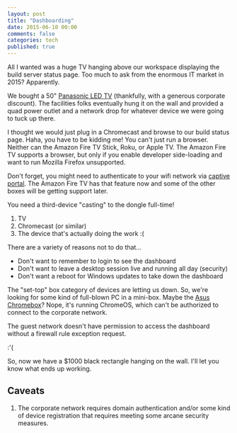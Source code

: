 ```yaml
---
layout: post
title: "Dashboarding"
date: 2015-06-10 00:00
comments: false
categories: tech
published: true
---
```


All I wanted was a huge TV hanging above our workspace displaying the build server status page. Too much to ask from the enormous IT market in 2015? Apparently.

We bought a 50" [Panasonic LED TV](http://panasonic.net/prodisplays/download/pdf/specsheet/TH-50LFE7U.pdf) (thankfully, with a generous corporate discount). The facilities folks eventually hung it on the wall and provided a quad power outlet and a network drop for whatever device we were going to tuck up there.

I thought we would just plug in a Chromecast and browse to our build status page. Haha, you have to be kidding me! You can't just run a browser. Neither can the Amazon Fire TV Stick, Roku, or Apple TV. The Amazon Fire TV supports a browser, but only if you enable developer side-loading and want to run Mozilla Firefox unsupported.

Don't forget, you might need to authenticate to your wifi network via [captive portal](https://en.wikipedia.org/wiki/Captive_portal). The Amazon Fire TV has that feature now and some of the other boxes will be getting support later.

You need a third-device "casting" to the dongle full-time!

 1. TV 
 2. Chromecast (or similar)
 3. The device that's actually doing the work :(

There are a variety of reasons not to do that...

 * Don't want to remember to login to see the dashboard
 * Don't want to leave a desktop session live and running all day (security)
 * Don't want a reboot for Windows updates to take down the dashboard

The "set-top" box category of devices are letting us down. So, we're looking for some kind of full-blown PC in a mini-box. Maybe the [Asus Chromebox](https://www.asus.com/us/ASUS_Chromebox/)? Nope, it's running ChromeOS, which can't be authorized to connect to the corporate network.

The guest network doesn't have permission to access the dashboard without a firewall rule exception request.

:'(

So, now we have a $1000 black rectangle hanging on the wall. I'll let you know what ends up working.

## Caveats

 1. The corporate network requires domain authentication and/or some kind of device registration that requires meeting some arcane security measures.
